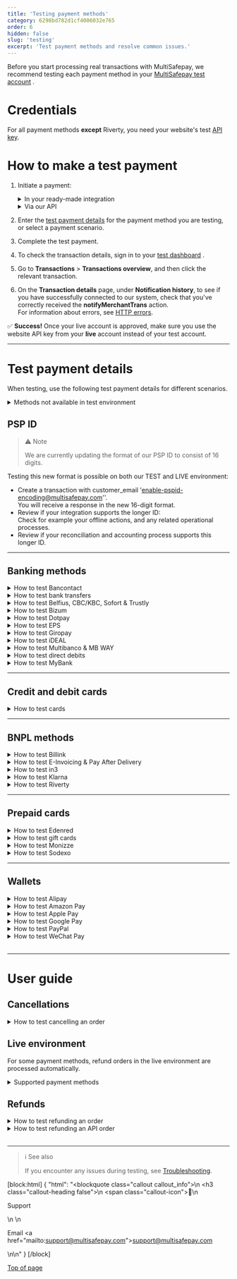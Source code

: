 ```yaml
---
title: 'Testing payment methods'
category: 6298bd782d1cf4006032e765
order: 6
hidden: false
slug: 'testing'
excerpt: 'Test payment methods and resolve common issues.'
---
```

Before you start processing real transactions with MultiSafepay, we recommend testing each payment method in your <a href="https://testmerchant.multisafepay.com/" target="_blank">MultiSafepay test account</a> <i class="fa fa-external-link" style="font-size:12px;color:#8b929e"></i>.

# Credentials

For all payment methods **except** Riverty, you need your website's test [API key](/docs/sites#site-id-api-key-and-security-code).

# How to make a test payment

1. Initiate a payment:  

    <details id="in-your-ready-made-integration">
    <summary>In your ready-made integration</summary>
    <br>

    - In your <<glossary:backend>>, enter your test website [API key](/docs/sites#site-id-api-key-and-security-code).
    - Place a test order, and then initiate a transaction with the payment method you are testing. 
    
    <br>

    </details>
    <details id="via-our-api">
    <summary>Via our API</summary>
    <br>
  
    - [Create an order](/reference/createorder/) via our API to the test endpoint: `https://testapi.multisafepay.com/v1/json/` 
    - For example requests for specific payment methods, see **Examples**.

    <br>

    </details>
2. Enter the [test payment details](/docs/testing#test-payment-details) for the payment method you are testing, or select a payment scenario.
3. Complete the test payment.
4. To check the transaction details, sign in to your <a href="https://testmerchant.multisafepay.com/" target="_blank">test dashboard</a> <i class="fa fa-external-link" style="font-size:12px;color:#8b929e"></i>.
5. Go to **Transactions** > **Transactions overview**, and then click the relevant transaction.
6. On the **Transaction details** page, under **Notification history**, to see if you have successfully connected to our system, check that you've correctly received the **notifyMerchantTrans** action.  
    For information about errors, see [HTTP errors](/docs/http-errors/).

✅ **Success!** Once your live account is approved, make sure you use the website API key from your **live** account instead of your test account. 

---
# Test payment details

When testing, use the following test payment details for different scenarios. 

<details id="methods-not-available-in-test-environment">
<summary>Methods not available in test environment</summary>


You can't test the following methods in your MultiSafepay test account. You can only make test payments in your MultiSafepay live account.

- Betaal per Maand
- iDEAL QR
- Paysafecard
- Request to Pay
- TrustPay

</details>

## PSP ID

> ⚠️ Note
> 
> We are currently updating the format of our PSP ID to consist of 16 digits.

Testing this new format is possible on both our TEST and LIVE environment:

- Create a transaction with customer_email '[enable-pspid-encoding@multisafepay.com](mailto:enable-pspid-encoding@multisafepay.com)''.  
  You will receive a response in the new 16-digit format.
- Review if your integration supports the longer ID:  
  Check for example your offline actions, and any related operational processes.
- Review if your reconciliation and accounting process supports this longer ID.


***

## Banking methods

<details id="bancontact">
<summary>How to test Bancontact</summary>
<br>

**Test a Bancontact order**

**⚠️ Note:** Bancontact doesn't support **direct** requests.

1. [Create an order](/reference/createorder/) > Banking order (Example: Bancontact redirect).
2. Open the payment link.
3. In the **Card number** field, enter a card number (see table below).
4. In the **Expiry date** fields, enter any future date.
5. Click **Confirm**.

| Card number| Scenario | Description |
| ---| --- | --- |
| 67034500054620008 | **Completed** | The transaction was completed (3D enrolled). <br> Also use this card number when creating orders to test [refunds and API refunds](#refunds). |
| 67039902990000045| **Declined**  | The transaction was declined (3D authentication failed). |
| 67039902990000011| **Declined**  | The transaction was declined (3D authentication successful, but insufficient funds). |
<br>

You can see the reason the transaction was declined in your MultiSafepay test account under **Notes**.

**Test a Bancontact QR code**
1. [Create an order](/reference/createorder/) > Banking order (Example: Bancontact QR)
2. Open the payment link.
3. Scan the QR code with a general QR reader (**not** the Bancontact app or an error occurs).
4. On the **Test platform** page, from the **Test scenario** list, select **Completed**.
5. Click **Test**.

</details>

<details id="bank-transfer">
<summary>How to test bank transfers</summary>
<br>

1. [Create an order](/reference/createorder/) > Banking order (Example: Bank transfer redirect)
2. Open the payment link. 
3. In the **Your bank account** field, enter an IBAN (see table below). 
4. From the **Bank's country** list, select a country, and then click **Confirm**.

| IBAN | Scenario | Description |
| ---| ---| ---|
| NL87ABNA0000000001| **Completed** | The transaction is initiated. <br> After 2 minutes, this changes to **Completed**. <br> Also use this for [testing refunds](#refunds). |
| NL87ABNA0000000002| **Expired** | The transaction is initiated. <br> After 2 minutes, this changes to **Expired**. |
| NL87ABNA0000000004| **Declined** | The transaction is initiated. <br> After 2 minutes, this changes to **Declined**. |
| Any other IBAN | **Expired** | The transaction is initiated. <br> After 5 days, this changes to **Expired**. |
<br>

**⚠️ Note:** You cannot test making <<glossary:direct>> API requests with an IBAN to test different <<glossary:transaction statuses>>.

</details>

<details id="belfius-cbc-kbc-sofort-trustly">
<summary>How to test Belfius, CBC/KBC, Sofort & Trustly</summary>
<br>

1. [Create an order](/reference/createorder/) > Banking order.  
    See also the Examples for the specific payment method.
2. Open the payment link. 
3. On the **Test platform** page, from the **Test scenario** list, select **Completed**.
4. Click **Test**.  
  The payment is processed in the test environment as **Successful**, with <<glossary:order status>> **Completed**, and <<glossary:transaction status>> **Completed**.

</details>

<details id="bizum">
<summary>How to test Bizum</summary>
<br>

1. [Create an order](/reference/createorder/) > Banking order (Example: Bizum direct/redirect)
2. For <<glossary:redirect>> orders, open the payment link.
3. On the **Test platform** page, from the **Test scenario** list, select the desired transaction scenario. Refer to the table below for details. 
4. Click **Test**.

| Scenario      | Description                                                                |
| ------------- | -------------------------------------------------------------------------- |
| **Success**   | The transaction is initiated. <br> Transaction will show as **Completed**. |
| **Failure**/**Cancelled**  | The transaction is initiated. <br> Transaction will show as **Declined**.  |

</details>

<details id="dotpay">
<summary>How to test Dotpay</summary>
<br>

**⚠️ Note:** **Direct** requests are not supported for Dotpay. 

1. [Create an order](/reference/createorder/) > Banking order (Example: Dotpay redirect)
2. On the Dotpay page, enter in the:
    - **Email address** field: Any email address
    - **Phone number** field: Any phone number
3. Select a bank. (You may see more banks available in the live environment.)
  You are automatically redirected.
4. On the **Test platform** page, from the **Test scenario** list, select **Completed**.
5. Click **Test**.  
    The payment is processed in the test environment as **Successful**, with <<glossary:order status>> **Completed**, and <<glossary:transaction status>> **Completed**.

</details>

<details id="eps">
<summary>How to test EPS</summary>
<br>

1. [Create an order](/reference/createorder/) > Banking order (Example: EPS redirect)
    In the `customer` object, set the `locale` parameter to `at_AT`.
2. On the EPS page, in the **BIC** field, enter any BIC code, e.g. `RZOOAT2L420`.
3. Click **Confirm**.
4. On the **Test platform** page, from the **Test scenario** list, select **Completed**.
5. Click **Test**.  
    The payment is processed in the test environment as **Successful**, with <<glossary:order status>> **Completed**, and <<glossary:transaction status>> **Completed**.

</details>

<details id="giropay">
<summary>How to test Giropay</summary>
<br>

1. [Create an order](/reference/createorder/) > Banking order (Example: Giropay redirect)
2. On the Giropay page, in the **BIC** field, enter any BIC code, e.g. `NOLADE22XXX`.
3. Click **Confirm**. 
4. On the **Test platform** page, from the **Test scenario** list, select **Completed**.
5. Click **Test**.  
  The payment is processed in the test environment as **Successful**, with <<glossary:order status>> **Completed**, and <<glossary:transaction status>> **Completed**.

</details>

<details id="ideal">
<summary>How to test iDEAL</summary>
<br>

1. [Create an order](/reference/createorder/) > Banking order (Example: iDEAL direct/redirect)
2. For <<glossary:redirect>> orders, open the payment link.
3. On the **Test platform** page, from the **Test scenario** list, select the desired transaction scenario. Refer to the table below for details. 
4. Click **Test**.

| Scenario      | Description                                                                |
| ------------- | -------------------------------------------------------------------------- |
| **Success**   | The transaction is initiated. <br> Transaction will show as **Completed**. |
| **Failure**   | The transaction is initiated. <br> Transaction will show as **Declined**.  |
| **Cancelled** | The transaction is initiated. <br> Transaction will show as **Void**.      |
| **Expired**   | The transaction is initiated. <br> Transaction will show as **Expired**.   |

</details>

<details id="MBWAY-and-multibanco">
<summary>How to test Multibanco & MB WAY</summary>
<br>

1. [Create an order](/reference/createorder/) > Banking order.  
   See also the Examples for the specific payment method.
2. For <<glossary:redirect>> orders, open the payment link.
3. Set the `amount` parameter according to the desired transaction scenario. Refer to the table below for details. 
4. For **MB WAY** direct orders, in the `customer` object, fill the `phone` parameter. For redirect orders, enter a phone number on the payment link and click **Confirm**.

| Amount                  | Scenario      | Description                                                                                                              |
| ----------------------- | ------------- | ------------------------------------------------------------------------------------------------------------------------ |
| 9.99 and below          | **Declined**  | The transaction is initiated. <br> Transaction will show as **Declined**.                                                |
| Between 10.00 and 20.00 | **Completed** | The transaction is initiated. <br> Transaction will show as **Completed**.                                               |
| Above 20.00             | **Expired**   | The transaction is initiated. <br> The status will show as **Initialized**. After 84 hours, this changes to **Expired**. |

</details>

<details id="direct-debit">
<summary>How to test direct debits</summary>
<br>

1. [Create an order](/reference/createorder/) > Banking order (Example: Direct debit direct/redirect)
2. For <<glossary:redirect>> orders, open the payment link. 
3. Enter in the:
    - **Account holder** field the account holder name.
    - **IBAN** field an IBAN (see table below).
4. Click **Confirm**.

| IBAN | Scenario | Description |
| ---| --- | --- |
| NL87ABNA0000000001| **Completed** | The transaction is initiated. <br> After 2 minutes, this changes to **Completed**. <br> Also use this IBAN to test [refunds and API refunds](#refunds). |
| NL87ABNA0000000002| **Declined** | The transaction is initiated. <br> After 2 minutes, this changes to **Declined**. |
| NL87ABNA0000000003| **Uncleared** > **Completed** | The transaction is initiated. <br> After 2 minutes, this changes to **Uncleared**. <br> After 1 more minute, it changes to **Completed**. |
| NL87ABNA0000000004| **Uncleared** > **Declined** | The transaction is initiated. <br> After 2 minutes, this changes to **Uncleared**. <br> After 1 more minute, it changes to **Declined**. |

</details>

<details id="mybank">
<summary>How to test MyBank</summary>
<br>

1. [Create an order](/reference/createorder/) > Banking order (Example: MyBank direct/redirect)
    In the `customer` object, set the `locale` parameter to `it_IT`.
2. For <<glossary:redirect>> orders, open the payment link. 
3. Select the bank/payment scenario below.
4. Click **Continua sull'online banking**.

| Bank | Scenario | Description |
| ---| --- | --- |
| Allianz Bank FA SPA | **Completed** | The transaction is initiated. <br> After 2 minutes, this changes to **Completed**. <br> Also use this IBAN to test [refunds and API refunds](#refunds). |
| Banca di Cesena - Credito Coop. | **Declined** | The transaction is initiated. <br> After 2 minutes, this changes to **Declined**. |
| Credito Artigiano | **Cancelled** | The transaction is initiated. <br> After 2 minutes, this changes to **Cancelled**.  |
| Volksbank - Banca Popolare | **Expired** | The transaction is initiated. <br> After 2 minutes, this changes to **Expired**.  |

</details>

---
## Credit and debit cards

<details id="credit-debit-cards">
<summary>How to test cards</summary>
<br>

1. [Create an order](/reference/createorder/) > Card order.  
    See also the Examples for the specific <<glossary:card scheme>>.  
    For co-branded cards, see the Card payment redirect example. In the `customer` object, set the `locale` parameter:
    - Cartes Bancaires: `fr_FR` 
    - Dankort: `da_DK`
    - Postepay: `it_IT`
2. On the payment page:
    - In the **Card number** field, enter a card number (see table below).
    - In the **Card holder** field, enter any name.
    - From the **Expiry date** lists, select any future date.
    - In the **CVC/CVV** field, enter `123`.
    - Click **Confirm**.
3. On the 3D payment page:
    - From the drop-down list, select **Authenticated (Y)**.
    - Click **Confirm**.  
    The payment is processed in the test environment as **Successful**, with <<glossary:order status>> **Completed**, and <<glossary:transaction status>> **Completed**.

| Card number | Scenario | Description |
| --- | --- | --- |
| Amex: 374500000000015 <br> Maestro: 6799990000000000011 <br> Mastercard: 5500000000000004 <br> Visa/co-branded: <br> 4111111111111111 <br>  4761340000000019| **Completed** | The transaction was completed (3D enrolled). |
| Visa/co-branded: <br> 4917300000000008 | **Uncleared** | The transaction is uncleared. <br> After 3 minutes, this changes to **Void**. |
| Amex: 378734493671000 <br> Visa/co-branded: <br> 4462000000000003 | **Uncleared** | The transaction is uncleared. <br> After 3 minutes, this changes for Amex to **Void** and for Visa to **Completed**. |
| Amex: 374200000000004 <br> Visa/co-branded: <br> 4012001037461114 | **Declined**  | The transaction was declined (3D authentication failed). |
| Visa/co-branded: <br> 4012001038488884 | **Declined**  | The transaction was declined (3D authentication was successful, but insufficient funds). |
<br>

&nbsp; **💡 Tip!** You can see the reason a transaction was declined in your MultiSafepay test account under **Notes**.

</details>

---
## BNPL methods

<details id="billink">
<summary>How to test Billink</summary> 
<br>

**Request Billink activation for your test account**

To enable Billink for your MultiSafepay test account, email [support@multisafepay.com](mailto:support@multisafepay.com)

**Test a Billink order**

1. [Create an order](/reference/createorder/) > BNPL order  
   Example: Billink redirect
2. On the payment page, select **Private** or **Business** if no payment type has been added to the request.
3. Click **Confirm**.
4. On the Test platform page, from the **Test scenario** list, select one of the options mentioned in the table below to achieve your desired outcome. 

| Test scenario | Description                                                                                                                                             |
| ------------- | ------------------------------------------------------------------------------------------------------------------------------------------------------- |
| **Success**   | The payment is processed in the test environment as **Successful**, with <<glossary:order status>> **Completed**, and transaction status **Uncleared**. |
| **Failure**   | The payment is processed in the test environment as **Declined**, with <<glossary:order status>> **Declined**, and transaction status **Declined**.     |
| **Cancelled** | The payment is processed in the test environment as **Cancelled**, with <<glossary:order status>> **Void**, and transaction status **Void**.            |

<br>

**Change the order status**  

You can change the order status to **Shipped**, **Cancelled**, or **Hold**.  
To change the order status, either:  

- Make an [update order](/reference/updateorder/) API request, or 
- In your MultiSafepay test dashboard, go to **Order summary**, and then click **Order status**.

**Test refunding an order**

To refund an order:

1. Under **Order summary**, click **Refund order**, or make a BNPL refund API request: [Refund order](/reference/refundorder/) > BNPL refund.
2. The <<glossary:transaction status>> changes to **Completed**.

**Receive an invoice**  

You can only test invoicing in your MultiSafepay live account. To do this, change the order status to **Shipped**.

**⚠️ Note:** You can't test:

- Receiving successful payment notifications from Billink
- Changing the <<glossary:transaction status>> from **Uncleared** to **Completed**, except for refunds

</details>

<details id="e-invoicing-pay-after-delivery">
<summary>How to test E-Invoicing & Pay After Delivery</summary>
<br>

**Test an order**

1. [Create an order](/reference/createorder/) > BNPL order  
    Example: E-Invoicing/Pay After Delivery direct/redirect
2. For <<glossary:redirect>> orders, open the payment link.
3. Enter in the:
    - **Birthdate** field any date of birth. Format: DD-MM-YYYY.
    - **Bank account** field any 10-digit bank account number.
    - **Email address** field any email address.
    - **Phone number** field any phone number.
4. Click **Confirm**.  
The payment is processed in the test environment as **Successful**, with order and transaction statuses **Uncleared**.

**Test declining an order**  

To decline an order, in your test account under **Order summary**, click **Decline**.  
The <<glossary:order status>> and <<glossary:transaction status>> change to **Void**.

**Test shipping an E-Invoicing order**  

To test shipping an order, make an [update order](/reference/updateorder/) API request with status `"shipped"`. You receive the `invoice_url` in the API response.

</details>

<details id="in3">
<summary>How to test in3</summary>
<br>

**Test an in3 order**

1. [Create an order](/reference/createorder/) > BNPL order  
    Example: in3 direct/redirect  
    Use the following customer details:
    - Date of birth: 01-01-1999
    - Postal code: 1234AB
    - House number: 1

    For <<glossary:redirect>> orders:
    - Enter in the:
      - **Birthdate** field: `01-01-1999`
      - **Phone number** field: Any phone number  
    - Select your title, and then click **Confirm**.
2. Select the checkbox to accept in3's payment terms and privacy statement, and then click **Afronden**.
3. On the **Test platform** page, from the **Test scenario** list, select **Completed**.
4. Click **Test**. 
5. On the in3 page, click **Terug naar webshop**.  
  The payment is processed in the test environment as **Successful**, with <<glossary:order status>> **Completed**, and transaction status **Uncleared**.

**Test in3 declining an order**  

Use the following customer details:

- Date of birth: 01-01-2000
- Postal code: 1111AB
- House number: 1 

The <<glossary:order status>> and <<glossary:transaction status>> change to **Declined**.

**Test shipping an in3 order**  

To test shipping an order, either:

- Make an [update order](/reference/updateorder/) API request with status `shipped`, or 
- In your MultiSafepay test dashboard, go to **Order summary**, and then click **Order status**.

**Receive an in3 invoice**  

You can only test invoicing in your MultiSafepay live account. To do this, change the order status to **Shipped**.

**Test refunding an in3 order**

To test refunding an order:

1. Create an order. 
2. Change the order status to `shipped`.
3. Click **Refund complete order**, and then click **Save item changes**.
    A new order is created for the refund. The order status for the refund changes to **Completed**.

**Test an in3 API refund**

To test refunding an order via the API:

1. Create an order. 
2. Change the order status to `shipped`.
3. Make a BNPL refund API request: [Refund order](/reference/refundorder/) > BNPL refund.
    A new order is created for the refund. The order status for the refund changes to **Completed**.

</details>

<details id="klarna">
<summary>How to test Klarna</summary>
<br>

**Test credentials**

- [Website API key](/docs/sites#site-id-api-key-and-security-code)
- <a href="https://docs.klarna.com/resources/test-environment/" target="_blank">Klarna's test credentials</a> <i class="fa fa-external-link" style="font-size:12px;color:#8b929e"></i>

**Test a Klarna order** 

1. [Create an order](/reference/createorder/) > BNPL order 
    Example: Klarna direct/redirect
2. On the Klarna page, click **Kopen**.
3. In the **Telefoonnummer** field, enter any mobile number, and then click **Ga verder**.
4. In the **Verificatiecode** field, enter any 6-digit number, and then click **Bevestigen**.  
    The payment is processed in the test environment as **Successful**, with <<glossary:order status>> **Completed**, and transaction status **Uncleared**.

**Test declining an order**  

To decline an order, in your test account under **Order summary**, click **Decline**.  
The transaction and order statuses change to **Void**.

**Change the order status**  

You can change the order status to **Shipped** or **Cancelled**.
To change the order status, either:  

- Make an [update order](/reference/updateorder/) API request, or 
- In your MultiSafepay test dashboard, go to **Order summary**, and then click **Order status**.

**Test refunding an order**

To refund an order:

1. Change the order status to **Shipped**.
2. Under **Order summary**, click **Refund order**, or make a BNPL refund API request: [Refund order](/reference/refundorder/) > BNPL refund.  
    The <<glossary:transaction status>> changes to **Completed**.

**Receive an invoice**  

You can only test invoicing in your MultiSafepay live account. To do this, change the order status to **Shipped**.

**⚠️ Note:** You can't test:
- Receiving successful payment notifications from Klarna
- Changing the <<glossary:transaction status>> from **Uncleared** to **Completed**, except for refunds

ℹ More information
To learn more about integrating Klarna with MultiSafepay, see [Klarna](/docs/klarna/).

</details>

<details id="riverty">
<summary>How to test Riverty</summary>
<br>

**Request an API key**

1. Request a test API key from Riverty via either:
    - Your implementation ticket with Riverty, **or**
    - Email <sales@riverty.com>

    Riverty shares the test key with MultiSafepay.

2. To enable Riverty in your MultiSafepay test account, email <support@multisafepay.com>

**Test an Riverty order**

1. [Create an order](/reference/createorder/) > BNPL order  
    Example: Riverty direct/redirect
2. For <<glossary:redirect>> orders, select the checkbox at the bottom of the Riverty page, and then click **Confirm**.  
The payment is processed in the test environment as **Successful**, with <<glossary:order status>> **Completed**, and <<glossary:transaction status>> **Uncleared**.

**Test declining an order**  

To decline an order, in your test account under **Order summary**, click **Decline**.  
The transaction and order statuses change to **Void**.

**Test Riverty rejecting an order**  

To test Riverty rejecting an order, in your <<glossary:direct>> or <<glossary:redirect>> API request, use the following email address: <rejection@afterpay.nl>  
The transaction and order statuses change to **Declined**.

**Change the order status**  

You can change the order status to **Shipped** or **Cancelled**.
To change the order status, either:  

- Make an [update order](/reference/updateorder/) request, or 
- In your MultiSafepay test dashboard, go to **Order summary**, and then click **Order status**.

**⚠️ Note:** You can't test:  
 - Receiving successful payment notifications from Riverty
 - Changing the <<glossary:transaction status>> from **Uncleared** to **Completed**
 - Processing refunds

</details>

---
## Prepaid cards

<details id="edenred">
<summary>How to test Edenred</summary>
<br>

1. [Create an order](/reference/createorder/) > Prepaid card order  
    Example: Edenred redirect
2. On the payment page, click **Add discount**.
3. From the **Test scenario** list, select the relevant discount, and then click **Test**.
  The payment is processed in the test environment as **Successful**, with <<glossary:order status>> **Completed**, and <<glossary:transaction status>> **Completed**.

</details>

<details id="gift-cards">
<summary>How to test gift cards</summary>
<br>

**Supported gift cards**

You can test the following gift cards:

- Beauty Cadeau
- Boeken Voordeel
- Huis & Tuin Cadeau
- Klus Cadeau
- Nationale Bioscoopbon
- VVV Cadeaukaart
- Wijn Cadeaukaart

You can't test other gift cards in your MultiSafepay test account. You can only make test payments in your MultiSafepay live account. You make a small payment and the amount is actually deducted from the gift card.

**Test a gift card order**

1. [Create an order](/reference/createorder/) > Prepaid card order  
    Example: Gift card redirect
2. Open the payment link.
3. Enter the following details:
    - In the **Card number** field, `111115`
    - In the **Security code** field, any 4-digit number
4. Click **Add discount**.  
  The payment is processed in the test environment as **Successful**, with <<glossary:order status>> **Completed**, and <<glossary:transaction status>> **Completed**.

Use the following card numbers to test different gift card balances:

| Card numbers | Balance |
| --- | --- |
| 111115  | € 100  |
| 111112 | € 5  |
| 111110 | No balance  |
<br>

Any other card number receives an "Invalid card number" error.

</details>

<details id="monizze">
<summary>How to test Monizze</summary>
<br>

1. [Create an order](/reference/createorder/) > Prepaid card order  
    Example: Monizze redirect
2. Open the payment link.
3. Enter the following details:
    - In the **Card number** field, `111115`
    - In the **Security code** field, any 4-digit number
4. Click **Add discount**.
  The payment is processed in the test environment as **Successful**, with <<glossary:order status>> **Completed**, and <<glossary:transaction status>> **Completed**.

 Use the following card numbers to test different gift card balances:

| Card numbers | Balance |
| --- | --- |
| 111115  | € 100  |
| 111112 | € 5  |
| 111110  | € 0 |

  </details>

<details id="sodexo">
<summary>How to test Sodexo</summary>
<br>

1. [Create an order](/reference/createorder/) > Prepaid card order  
    Example: Sodexo redirect
2. Open the payment link.
3. Enter the following details:
    - In the **Card number** field, `111115`
    - In the **Security code** field, any 4-digit number
4. Click **Add discount**.  
  The payment is processed in the test environment as **Successful**, with <<glossary:order status>> **Completed**, and <<glossary:transaction status>> **Completed**.

Use the following card numbers to test different gift card balances:

| Card numbers | Balance |
| --- | --- |
| 111115  | € 100  |
| 111112 | € 5  |
| 111110  | € 0 |
<br>

Any other card number receives an "Invalid card number" error.

</details>

---
## Wallets

<details id="alipay">
<summary>How to test Alipay</summary>
<br>

1. [Create an order](/reference/createorder/) > Wallet order  
    Example: Alipay direct/redirect
2. On the **Test platform** page, from the **Test scenario** list, select **Completed**.
3. Click **Test**.  
    The payment is processed in your MultiSafepay test account as **Successful**, with <<glossary:order status>> **Completed**, and transaction status **Initialized**.

**⚠️ Note:** You can't test Alipay declining transactions.

</details>

<details id="amazon-pay">
<summary>How to test Amazon Pay</summary>
<br>

1. [Create an order](/reference/createorder/) > Wallet order.
    Example: Amazon Pay direct/redirect
2. On the **Test platform** page, wait for 5 seconds or click **Amazon Pay**.
3. From the **Test scenario** list, select **Completed**.
4. Click **Test**.  
    The payment is processed in your MultiSafepay test account as **Successful**, with <<glossary:order status>> **Completed**, and <<glossary:transaction status>> **Initialized**.

</details>

<details id="apple-pay">
<summary>How to test Apple Pay</summary>
<br>

**Compatible devices**

For compatible devices, see Apple – <a href="https://support.apple.com/en-us/HT208531" target="_blank">Devices compatible with Apple Pay</a> <i class="fa fa-external-link" style="font-size:12px;color:#8b929e"></i>.

If you don't own an Apple device, we recommend using the <a href="https://appetize.io" target="_blank">Appetize.io</a> <i class="fa fa-external-link" style="font-size:12px;color:#8b929e"></i> emulator. When you try to complete a test payment on the payment page, you get a _This device is not supported_ error. But the emulator creates an order with the Apple Pay <<glossary:gateway>> pre-selected to check if there is an existing connection to our server. However, you can't fully complete the test transaction.

**Prerequisites**

- Use a <a href="https://support.apple.com/en-us/HT208531" target="_blank">compatible device</a> <i class="fa fa-external-link" style="font-size:12px;color:#8b929e"></i>
- Use Safari browser
- Activate Maestro for your MultiSafepay account

If these requirements are not met, Apple Pay doesn't appear on the checkout page.

**Testing Apple Pay redirect**

To test your Apple Pay <<glossary:redirect>> integration, there are two ways:

- If you have an Apple account with at least one card in your wallet, you can use your own account and card details in our test environment without incurring any costs.
- Alternatively, you can use an <a href="https://developer.apple.com/apple-pay/sandbox-testing" target="_blank">Apple Developer account</a> <i class="fa fa-external-link" style="font-size:12px;color:#8b929e"></i> configured for Apple Pay, with at least one Apple Pay test card in your wallet.

To test, follow these steps:

1. [Create an order](/reference/createorder/) > Wallet order  
    Example: Apple Pay redirect
2. On the payment page, click the **Apple Pay** button.  
    You can ignore the "This device is not supported" error.
3. Sign in to your Apple Developer account and select your test card.
4. Authorize the payment.
  The transaction is completed.

**Testing Apple Pay direct**

See Apple Pay direct integration – [Test your integration](/docs/apple-pay-direct#6-test-your-integration).

</details>

<details id="google-pay">
<summary>How to test Google Pay</summary>
<br>

To test Google Pay payments, follow these steps:

1. In your checkout, click the **Google Pay** button.  
2. Complete payment using your Google account. 

    Your real card details are never processed in our testing environment, but you must add at least one chargeable card to your Google account.

    Depending on your card's authentication method, you may or may not be redirected to authenticate:

    - **PAN only**: Authentication method for cards stored on file in your Google Account. Returned payment data includes your personal account number (PAN), expiration month, and expiration year. You are redirected to a test 3D Secure page to authenticate the payment.
    - **Cryptogram 3DS**: Authentication method for cards stored as Android device tokens. Returned payment data includes a 3D Secure cryptogram generated on the device. You are not redirected to authenticate the payment.  
    For more information about testing, see Google Pay – <a href="https://developers.google.com/pay/api/web/guides/resources/sample-tokens" target="_blank">Test with sample tokens</a> <i class="fa fa-external-link" style="font-size:12px;color:#8b929e"></i>.
 
3. Check the status of the payment in your <a href="https://testmerchant.multisafepay.com/" target="_blank">test dashboard</a> <i class="fa fa-external-link" style="font-size:12px;color:#8b929e"></i>.

</details>

<details id="paypal">
<summary>How to test PayPal</summary>
<br>

**Test a PayPal order**

PayPal must be activated via your <a href="https://testmerchant.multisafepay.com/" target="_blank">MultiSafepay dashboard</a> <i class="fa fa-external-link" style="font-size:12px;color:#8b929e"></i>.

To test, follow these steps:

1. [Create an order](/reference/createorder/) > Wallet order  
   Example: PayPal direct
2. On the **Test platform** page, from the **Test scenario** list, select **Completed**.
3. Click **Test**.  
   The payment is processed in your MultiSafepay test account as **Successful**, with <<glossary:order status>> **Completed**, and <<glossary:transaction status>> **Initialized**.

**⚠️ Note:** Since MultiSafepay does not collect payments on behalf of PayPal, the <<glossary:transaction status>> remains **Initialized** and can't be changed to **Completed**.

**Change the order status**

You can change the order status to:

| Status        | Description         | Test scenario |
| ------------- | ------------------- | ------------- |
| **Completed** | Order was completed | Approved      |
| **Void**      | Order was cancelled | Cancelled     |
| **Expired**   | Order not completed | Closed        |

<br>

To change the order status, on the Test platform page, from the **Test scenario** list, select the relevant test scenario.

</details>

<details id="wechat-pay">
<summary>How to test WeChat Pay</summary>
<br>

1. [Create order](/reference/createorder/) > Wallet order  
    Example: WeChat direct/redirect
2. Scan the QR code with a general QR reader (**not** the WeChat app or an error occurs).
3. On the **Test platform** page, from the **Test scenario** list, select **Completed**.
4. Click **Test**.  
    The payment is processed in your MultiSafepay test account as **Successful**, with <<glossary:order status>> **Completed**, and <<glossary:transaction status>> **Completed**.

</details>
<br>

---

# User guide

## Cancellations

<details id="how-to-test-cancelling-order">
<summary>How to test cancelling an order</summary>
<br>

1. Create an order in your <<glossary:backend>> or via the API as above.
2. On the **Test platform** page, from the **Test scenario** list, select **Cancelled**.
3. Click **Test**.  
    The order status changes to **Void**.

You can process full refunds in your <a href="https://testmerchant.multisafepay.com/" target="_blank">MultiSafepay test dashboard</a> <i class="fa fa-external-link" style="font-size:12px;color:#8b929e"></i>. 

Partial refunds are not enabled by default. To enable this, email <support@multisafepay.com>

If you refund a payment in your MultiSafepay test dashboard, the [transaction status](/docs/payment-statuses/) remains **Reserved** or **Initialized** until the refund is manually approved, since there is no involvement with a bank.

**Supported payment methods**

You can test cancelling orders for the following methods:

- Banking methods: Belfius, CBC/KBC, Przelewy24, EPS, Giropay, iDEAL (not QR), Sofort, Trustly
- Wallets: Alipay, PayPal

</details>

## Live environment

For some payment methods, refund orders in the live environment are processed automatically.

<details id="supported-payment-methods">
<summary>Supported payment methods</summary>
<br>

Refund orders in the live environment are processed automatically for the following methods:

- Banking methods: Bancontact (not QR), bank transfers, Belfius, CBC/KBC, direct debits, Przelewy24, EPS, Giropay, iDEAL (not QR), Sofort, Trustly
- Credit and debit cards
- Wallets: Alipay, PayPal, WeChat Pay

</details>

## Refunds

<details id="how-to-test-refunding-order">
<summary>How to test refunding an order</summary>
<br>

1. [Create an order](/reference/createorder/). 
2. Wait until the transaction status changes to **Completed**.
3. In your MultiSafepay test dashboard, go to **Order summary**, and then click **Refund order**.
4. Under **Refund**, enter in the:
    - **Account holder name** field the account holder name of the account you want to refund to. 
    - **Amount** field the amount to refund.  
    - **IBAN** field the IBAN of the account you want to refund to.
    - **Reason/Description** field the reason for the refund. 
5. Click **Continue**.
6. Under **Refund confirmation**, check that the description and amount are correct, and then click **Confirm**.
    A new order is created for the refund, with status **Reserved** or **Initialized**.
7. Under **Related transactions**, select the **ID** of the refund order.
8. Under **Order summary**, click **Accept**.
9. In the **Add transaction comment** field, add a comment, and then click **Add**.
    The order status changes to **Completed**.

**Supported payment methods**

You can test refunds for the following methods:

- Banking methods: Bancontact (not QR), bank transfers, Belfius, CBC/KBC, direct debits, Przelewy24, EPS, Giropay, iDEAL (not QR), Sofort, Trustly
- Credit and debit cards
- <<glossary:BNPL>>: in3, Klarna
- Wallets: Alipay, PayPal, WeChat Pay

</details>

<details id="how-to-test-refunding-api-order">
<summary>How to test refunding an API order</summary>
<br>

1. [Create an order](/reference/createorder/). 
2. Make a [refund](/reference/refundorder/) API request.
    A new order is created for the refund. The order status for the refund changes to **Reserved** or **Initialized**.
3. In your MultiSafepay test dashboard, go to **Related transactions**, and then select the **ID** of the refund order.
4. Under **Order summary**, click **Accept**.
5. In the **Add transaction comment** field, add a comment, and then click **Add**.
    The order status changes to **Completed**.

**Supported payment methods**

You can test refunds for the following methods:

- Banking methods: Bancontact (not QR), direct debits, EPS, Giropay, iDEAL (not QR), Sofort, Trustly
- Credit and debit cards
- <<glossary:BNPL>>: in3
- Wallets: PayPal, WeChat Pay

</details>

<br>

---

> ℹ See also
>
> If you encounter any issues during testing, see [Troubleshooting](/docs/troubleshooting/).

[block:html]
{
  "html": "<blockquote class=\"callout callout_info\">\n    <h3 class=\"callout-heading false\">\n        <span class=\"callout-icon\">💬</span>\n        <p>Support</p>\n    </h3>\n    <p>Email <a href=\"mailto:support@multisafepay.com\">support@multisafepay.com</a></p>\n</blockquote>\n"
}
[/block]

[Top of page](#)
